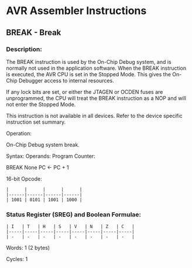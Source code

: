 AVR Assembler Instructions
==========================

BREAK - Break
-------------

### <a href="" id="N131CF"></a> Description:

The BREAK instruction is used by the On-Chip Debug system, and is normally not used in the application software. When the BREAK instruction is executed, the AVR CPU is set in the Stopped Mode. This gives the On-Chip Debugger access to internal resources.

If any lock bits are set, or either the JTAGEN or OCDEN fuses are unprogrammed, the CPU will treat the BREAK instruction as a NOP and will not enter the Stopped Mode.

This instruction is not available in all devices. Refer to the device specific instruction set summary.

Operation:

On-Chip Debug system break.

Syntax: Operands: Program Counter:

BREAK None PC &lt;- PC + 1

16-bit Opcode:

```
|      |      |      |      |
|------|------|------|------|
| 1001 | 0101 | 1001 | 1000 |
```
### <a href="" id="N13206"></a> Status Register (SREG) and Boolean Formulae:

```
| I   | T   | H   | S   | V   | N   | Z   | C   |
|-----|-----|-----|-----|-----|-----|-----|-----|
| -   | -   | -   | -   | -   | -   | -   | -   |
```
Words: 1 (2 bytes)

Cycles: 1
